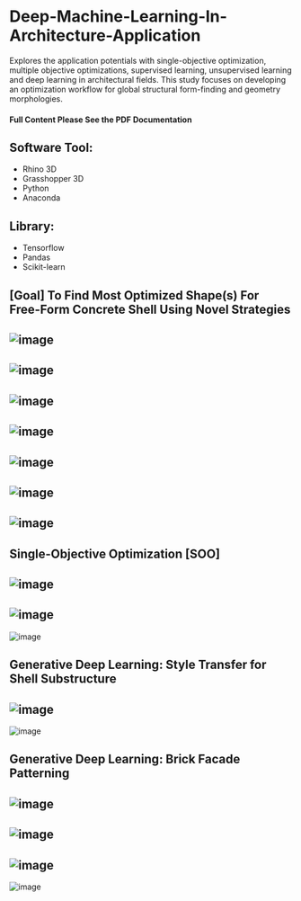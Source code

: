 # Deep-Machine-Learning-In-Architecture-Application
Explores the application potentials with single-objective optimization, multiple objective optimizations, supervised learning, unsupervised learning and deep learning in architectural fields. This study focuses on developing an optimization workflow for global structural form-finding and geometry morphologies.
#### Full Content Please See the PDF Documentation

## Software Tool: 
- Rhino 3D
- Grasshopper 3D
- Python
- Anaconda

## Library:
- Tensorflow
- Pandas
- Scikit-learn

## [Goal] To Find Most Optimized Shape(s) For Free-Form Concrete Shell Using Novel Strategies

![image](https://user-images.githubusercontent.com/65818525/130493776-0defce7e-e3c7-402c-9171-bd2d394a867a.png)
---
![image](https://user-images.githubusercontent.com/65818525/130493819-9d520608-b861-48ad-abec-980290bc76ba.png)
---
![image](https://user-images.githubusercontent.com/65818525/131266201-41c72bd4-0655-47f3-9e12-7ca4fc7f5e06.png)
---
![image](https://user-images.githubusercontent.com/65818525/130493839-eaa16404-6ee9-45f5-b6fa-4e06ca59519c.png)
---
![image](https://user-images.githubusercontent.com/65818525/130493899-fc0b9a82-190e-4ea1-bf1c-87e27e2dc24e.png)
---
![image](https://user-images.githubusercontent.com/65818525/131266223-fd52dff1-98ca-4e02-87c4-0702306ffa6a.png)
---
![image](https://user-images.githubusercontent.com/65818525/131266230-ae6088cc-c8d8-4c23-a255-242835579e3b.png)
---
## Single-Objective Optimization [SOO]
![image](https://user-images.githubusercontent.com/65818525/130493927-18bc689c-01d2-4408-8925-c34aad476504.png)
---
![image](https://user-images.githubusercontent.com/65818525/130493944-c9faf08a-55f2-4540-a92b-1cc63ed6cf06.png)
---
![image](https://user-images.githubusercontent.com/65818525/130493980-fa84b886-561d-417a-ace6-3e9959241c98.png)

## Generative Deep Learning: Style Transfer for Shell Substructure

![image](https://user-images.githubusercontent.com/65818525/130494031-cc7fbaae-ee94-49e3-90e0-49ae24b8d2f9.png)
---
![image](https://user-images.githubusercontent.com/65818525/130494095-0f3d4f8b-5ed7-4cb1-bff8-b8ba831836b7.png)

## Generative Deep Learning: Brick Facade Patterning
![image](https://user-images.githubusercontent.com/65818525/130494210-b7441d7a-1530-4eef-8a08-1cd0a7f3c138.png)
---
![image](https://user-images.githubusercontent.com/65818525/130494339-01adcd1f-d34c-47ab-95c3-02a2cb63f7ee.png)
---
![image](https://user-images.githubusercontent.com/65818525/130494307-9c6fe771-2497-4598-9f75-1115e47d1074.png)
---
![image](https://user-images.githubusercontent.com/65818525/130494407-4c0729dc-da80-4a67-9a44-43a3e3de52b7.png)
